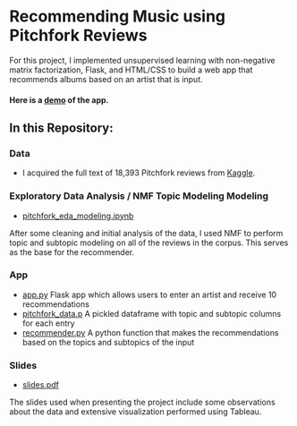 # Recommending Music using Pitchfork Reviews

For this project, I implemented unsupervised learning with non-negative matrix factorization, Flask, and HTML/CSS to build a web app that recommends albums based on an artist that is input.

#### Here is a [demo](https://drive.google.com/file/d/1CZHtyu1_EJD8BYrYWw-h_wPjgs12V5WR/view?usp=sharing) of the app. 

## In this Repository:   

### Data
* I acquired the full text of 18,393 Pitchfork reviews from [Kaggle].

### Exploratory Data Analysis / NMF Topic Modeling Modeling
* [pitchfork_eda_modeling.ipynb](https://github.com/saifmaq/metis-projects/blob/master/music%20recommender/pitchfork_eda_modeling.ipynb) 

After some cleaning and initial analysis of the data, I used NMF to perform topic and subtopic modeling on all of the reviews in the corpus. This serves as the base for the recommender. 
  
### App 
* [app.py](https://github.com/saifmaq/metis-projects/blob/master/music%20recommender/flask_app/app.py)
Flask app which allows users to enter an artist and receive 10 recommendations
* [pitchfork_data.p](https://github.com/saifmaq/metis-projects/blob/master/music%20recommender/flask_app/pitchfork_data.p)
A pickled dataframe with topic and subtopic columns for each entry
* [recommender.py](https://github.com/saifmaq/metis-projects/blob/master/music%20recommender/flask_app/recommender.py)
A python function that makes the recommendations based on the topics and subtopics of the input 

### Slides
* [slides.pdf](https://github.com/saifmaq/metis-projects/blob/master/music%20recommender/slides.pdf)

The slides used when presenting the project include some observations about the data and extensive visualization performed using Tableau. 


[Kaggle]: https://www.kaggle.com/nolanbconaway/pitchfork-data